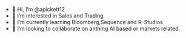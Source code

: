 - 👋 Hi, I’m @apickett12
- 👀 I’m interested in Sales and Trading 
- 🌱 I’m currently learning Bloomberg,Sequence and R-Studios 
- 💞️ I’m looking to collaborate on anthing AI based or markets related.

<!---
apickett12/apickett12 is a ✨ special ✨ repository because its `README.md` (this file) appears on your GitHub profile.
You can click the Preview link to take a look at your changes.
--->

